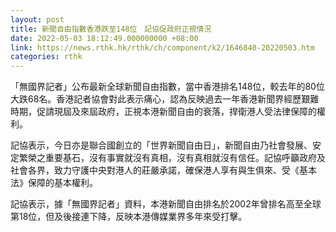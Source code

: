 ```yaml
---
layout: post
title: 新聞自由指數香港跌至148位　記協促政府正視情況
date: 2022-05-03 18:12:49.000000000 +08:00
link: https://news.rthk.hk/rthk/ch/component/k2/1646840-20220503.htm
categories: rthk
---
```


「無國界記者」公布最新全球新聞自由指數，當中香港排名148位，較去年的80位大跌68名。香港記者協會對此表示痛心，認為反映過去一年香港新聞界經歷艱難時期，促請現屆及來屆政府，正視本港新聞自由的衰落，捍衛港人受法律保障的權利。

記協表示，今日亦是聯合國創立的「世界新聞自由日」，新聞自由乃社會發展、安定繁榮之重要基石，沒有事實就沒有真相，沒有真相就沒有信任。記協呼籲政府及社會各界，致力守護中央對港人的莊嚴承諾，確保港人享有與生俱來、受《基本法》保障的基本權利。

記協表示，據「無國界記者」資料，本港新聞自由排名於2002年曾排名高至全球第18位，但及後接連下降，反映本港傳媒業界多年來受打擊。

